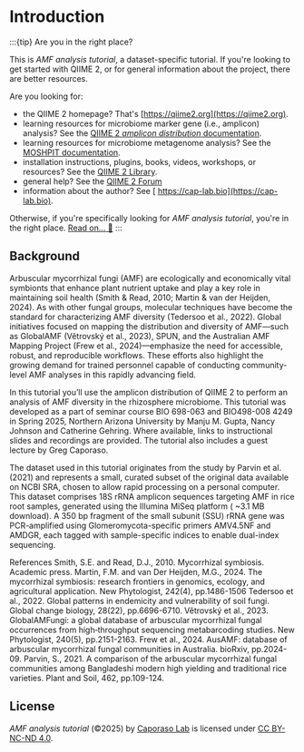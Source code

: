 
# Introduction
:::{tip} Are you in the right place?

This is *AMF analysis tutorial*, a dataset-specific tutorial.
If you're looking to get started with QIIME 2, or for general information about the project, there are better resources.

Are you looking for:
- the QIIME 2 homepage? That's [https://qiime2.org](https://qiime2.org).
- learning resources for microbiome marker gene (i.e., amplicon) analysis? See the [QIIME 2 *amplicon distribution* documentation](https://amplicon-docs.readthedocs.io).
- learning resources for microbiome metagenome analysis? See the [MOSHPIT documentation](https://moshpit.readthedocs.io).
- installation instructions, plugins, books, videos, workshops, or resources? See the [QIIME 2 Library](https://library.qiime2.org).
- general help? See the [QIIME 2 Forum](https://forum.qiime2.org)
- information about the author? See [ https://cap-lab.bio](https://cap-lab.bio).

Otherwise, if you're specifically looking for *AMF analysis tutorial*, you're in the right place.
[Read on... 📖](#tutorial)
:::

## Background
Arbuscular mycorrhizal fungi (AMF) are ecologically and economically vital symbionts that enhance plant nutrient uptake and play a key role in maintaining soil health (Smith & Read, 2010; Martin & van der Heijden, 2024). As with other fungal groups, molecular techniques have become the standard for characterizing AMF diversity (Tedersoo et al., 2022). Global initiatives focused on mapping the distribution and diversity of AMF—such as GlobalAMF (Větrovský et al., 2023), SPUN, and the Australian AMF Mapping Project (Frew et al., 2024)—emphasize the need for accessible, robust, and reproducible workflows. These efforts also highlight the growing demand for trained personnel capable of conducting community-level AMF analyses in this rapidly advancing field.

In this tutorial you’ll use the amplicon distribution of QIIME 2 to perform an analysis of AMF diversity in the rhizosphere microbiome. This tutorial was developed as a part of seminar course BIO 698-063 and BIO498-008 4249 in Spring 2025, Northern Arizona University by Manju M. Gupta, Nancy Johnson and Catherine Gehring. Where available, links to instructional slides and recordings are provided. The tutorial also includes a guest lecture by Greg Caporaso.

The dataset used in this tutorial originates from the study by Parvin et al. (2021) and represents a small, curated subset of the original data available on NCBI SRA, chosen to allow rapid processing on a personal computer. This dataset comprises 18S rRNA amplicon sequences targeting AMF in rice root samples, generated using the Illumina MiSeq platform ( ~3.1 MB download). A 350 bp fragment of the small subunit (SSU) rRNA gene was PCR-amplified using Glomeromycota-specific primers AMV4.5NF and AMDGR, each tagged with sample-specific indices to enable dual-index sequencing. 

References
Smith, S.E. and Read, D.J., 2010. Mycorrhizal symbiosis. Academic press.
Martin, F.M. and van Der Heijden, M.G., 2024. The mycorrhizal symbiosis: research frontiers in genomics, ecology, and agricultural application. New Phytologist, 242(4), pp.1486-1506
Tedersoo et al., 2022. Global patterns in endemicity and vulnerability of soil fungi. Global change biology, 28(22), pp.6696-6710.
Větrovský et al., 2023. GlobalAMFungi: a global database of arbuscular mycorrhizal fungal occurrences from high‐throughput sequencing metabarcoding studies. New Phytologist, 240(5), pp.2151-2163.
Frew et al., 2024. AusAMF: database of arbuscular mycorrhizal fungal communities in Australia. bioRxiv, pp.2024-09.
Parvin, S., 2021. A comparison of the arbuscular mycorrhizal fungal communities among Bangladeshi modern high yielding and traditional rice varieties. Plant and Soil, 462, pp.109-124.


## License

 *AMF analysis tutorial* (©2025) by [Caporaso Lab](https://cap-lab.bio) is licensed under [CC BY-NC-ND 4.0](https://creativecommons.org/licenses/by-nc-nd/4.0/deed.en).
